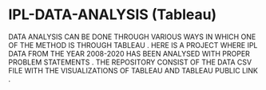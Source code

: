 # IPL-DATA-ANALYSIS (Tableau)
DATA ANALYSIS CAN BE DONE THROUGH VARIOUS WAYS IN WHICH ONE OF THE METHOD IS THROUGH TABLEAU . HERE IS A PROJECT WHERE IPL DATA FROM THE YEAR 2008-2020 HAS BEEN ANALYSED WITH PROPER PROBLEM STATEMENTS . THE REPOSITORY CONSIST OF THE DATA CSV FILE WITH THE VISUALIZATIONS OF TABLEAU AND TABLEAU PUBLIC LINK .
